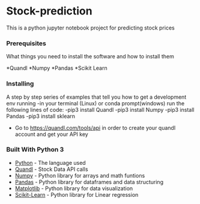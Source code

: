 # Stock-prediction

This is a python jupyter notebook project for predicting stock prices 

### Prerequisites

What things you need to install the software and how to install them

*Quandl 
*Numpy
*Pandas
*Scikit Learn

### Installing

A step by step series of examples that tell you how to get a development env running
 -in your terminal (Linux) or conda prompt(windows) run the following lines of code:
	-pip3 install Quandl
	-pip3 install Numpy
	-pip3 install Pandas 
	-pip3 install sklearn
- Go to https://quandl.com/tools/api in order to create your quandl account and get your API key


### Built With Python 3

* [Python](https://docs.python.org) - The language used
* [Quandl](https://quandl.com) - Stock Data API calls
* [Numpy](https://numpy.org) - Python library for arrays and math funtions
* [Pandas](https://pandas.pydata.org) - Python library for dataframes and data structuring
* [Matplotlib](https://matplotlib.org.org) - Python library for data visualization
* [Scikit-Learn](https://scikit-learn.org) - Python library for Linear regression


 
